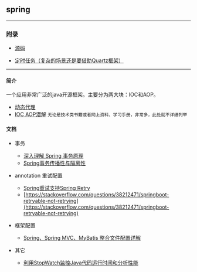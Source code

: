 ## spring

---

### 附录

* [源码](https://github.com/spring-projects/spring-framework)

* [定时任务（复杂的场景还是要借助Quartz框架）](https://docs.spring.io/spring/docs/current/spring-framework-reference/html/scheduling.html) 


---



#### 简介

一个应用非常广泛的java开源框架。主要分为两大块：IOC和AOP。
* [动态代理](https://blog.csdn.net/flyfeifei66/article/details/81481222)
* [IOC AOP潜解](https://www.jianshu.com/p/09179f617a54)
`无论是技术类书籍或者网上资料、学习手册，非常多，此处就不详细列举`

#### 文档

* 事务
	* [深入理解 Spring 事务原理](http://www.codeceo.com/article/spring-transactions.html)
	* [Spring事务传播性与隔离性](https://mp.weixin.qq.com/s/u4NLJ3I2vkeZHWBpgHsdEA)

* annotation 重试配置
	* [Spring重试支持Spring Retry](http://blog.csdn.net/jiesa/article/details/76549381)
	* [https://stackoverflow.com/questions/38212471/springboot-retryable-not-retrying](https://stackoverflow.com/questions/38212471/springboot-retryable-not-retrying)

*  框架配置
	* [Spring、Spring MVC、MyBatis 整合文件配置详解](https://mp.weixin.qq.com/s/8-XvEOA4WzrZwytOXpHHyw)
	
*  其它
	* [利用StopWatch监控Java代码运行时间和分析性能](https://jingyan.baidu.com/article/11c17a2c353e20f446e39d38.html)

